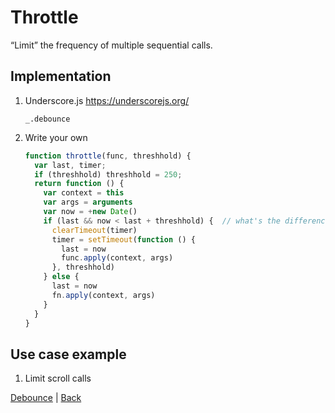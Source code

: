 Throttle
===

“Limit” the frequency of multiple sequential calls.

Implementation
---
1. Underscore.js https://underscorejs.org/
  
      `_.debounce`

2. Write your own

    ```js
    function throttle(func, threshhold) {
      var last, timer;
      if (threshhold) threshhold = 250;
      return function () {
        var context = this
        var args = arguments
        var now = +new Date()
        if (last && now < last + threshhold) {  // what's the difference from debounce: threshold
          clearTimeout(timer)
          timer = setTimeout(function () {
            last = now
            func.apply(context, args)
          }, threshhold)
        } else {
          last = now
          fn.apply(context, args)
        }
      }
    }
    ```

Use case example
---
1. Limit scroll calls

[Debounce](Debounce.md) | [Back](../index.md)
